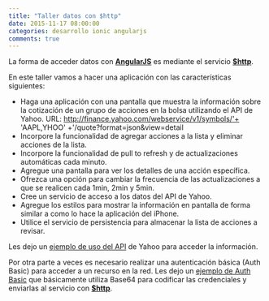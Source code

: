 ```yaml
---
title: "Taller datos con $http"
date: 2015-11-17 08:00:00
categories: desarrollo ionic angularjs
comments: true
---
```

La forma de acceder datos con [__AngularJS__][3] es mediante el servicio [__$http__][2].

En este taller vamos a hacer una aplicación con las características siguientes:

- Haga una aplicación con una pantalla que muestra la información sobre la cotización de un grupo de acciones en la bolsa utilizando el API de Yahoo. 
URL: http://finance.yahoo.com/webservice/v1/symbols/'+ 'AAPL,YHOO' +'/quote?format=json&view=detail 
- Incorpore la funcionalidad de agregar acciones a la lista y eliminar acciones de la lista.
- Incorpore la funcionalidad de pull to refresh y de actualizaciones automáticas cada minuto.
- Agregue una pantalla para ver los detalles de una acción específica.
- Ofrezca una opción para cambiar la frecuencia de las actualizaciones a que se realicen cada 1min, 2min y 5min.
- Cree un servicio de acceso a los datos del API de Yahoo.
- Agregue los estilos para mostrar la información en pantalla de forma similar a como lo hace la aplicación del iPhone.
- Utilice el servicio de persistencia para almacenar la lista de acciones a revisar.

Les dejo un [ejemplo de uso del API][1] de Yahoo para acceder la información.

Por otra parte a veces es necesario realizar una autenticación básica (Auth Basic) para acceder a un recurso en la red. Les dejo un [ejemplo de Auth Basic][4] que básicamente utiliza Base64 para codificar las credenciales y enviarlas al servicio con [__$http__][2].

[1]: http://play.ionic.io/app/6d92827a5c49 "Resultado del tutorial" 
[2]: https://docs.angularjs.org/api/ng/service/$http "$http"
[3]: https://angularjs.org "AngularJS"
[4]: http://play.ionic.io/app/f63226eb5706 "Uso de Auth Basic"